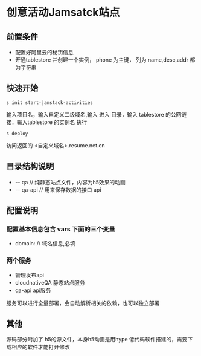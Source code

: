 # 创意活动Jamsatck站点 
## 前置条件
+ 配置好阿里云的秘钥信息
+ 开通tablestore 并创建一个实例， phone 为主键， 列为 name,desc,addr 都为字符串
## 快速开始
```
s init start-jamstack-activities

```

输入项目名<porjectName>，输入自定义二级域名,输入 进入 <projectName> 目录，输入 tablestore 的公网链接，输入tablestore 的实例名
执行
```
s deploy
```
访问返回的 <自定义域名>.resume.net.cn </br>



## 目录结构说明

+ -- qa  // 纯静态站点文件，内容为h5效果的动画
+ -- qa-api // 用来保存数据的接口 api

## 配置说明
### 配置基本信息包含 vars 下面的三个变量
+ domain: <xxx>  // 域名信息,必填

### 两个服务
+  管理发布api
+ cloudnativeQA 静态站点服务
+ qa-api api服务

服务可以进行全量部署，会自动解析相关的依赖，也可以独立部署

## 其他
源码部分附加了 h5的源文件，本身h5动画是用hype 低代码软件搭建的，需要下载相应的软件才能打开修改
